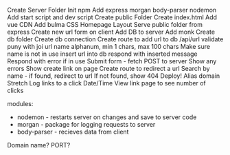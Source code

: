  Create Server Folder
 Init npm
 Add express morgan body-parser nodemon
 Add start script and dev script
 Create public Folder
 Create index.html
 Add vue CDN
 Add bulma CSS
 Homepage Layout
 Serve public folder from express
 Create new url form on client
 Add DB to server
 Add monk
 Create db folder
 Create db connection
 Create route to add url to db /api/url
 validate puny with joi
url
name alphanum, min 1 chars, max 100 chars
 Make sure name is not in use
 insert url into db
 respond with inserted message
 Respond with error if in use
 Submit form - fetch POST to server
 Show any errors
 Show create link on page
 Create route to redirect a url
 Search by name - if found, redirect to url
 If not found, show 404
 Deploy!
 Alias domain
Stretch
 Log links to a click
 Date/Time
 View link page to see number of clicks


 modules:
 * nodemon - restarts server on changes and save to server code 
 * morgan - package for logging requests to server
 * body-parser - recieves data from client

 Domain name? 
 PORT? 
 
